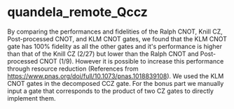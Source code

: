 # quandela_remote_Qccz
By comparing the performances and fidelities of the Ralph CNOT, Knill CZ, Post-processed CNOT, and KLM CNOT gates, we found that the KLM CNOT gate has 100% fidelity as all the other gates and it's performance is higher than that of the Knill CZ (2/27) but lower than the Ralph CNOT and Post-processed CNOT (1/9). However it is possible to increase this performance through resource reduction (References from https://www.pnas.org/doi/full/10.1073/pnas.1018839108). We used the KLM CNOT gates in the decomposed CCZ gate. For the bonus part we manually input a gate that corresponds to the product of two CZ gates to directly implement them. 
